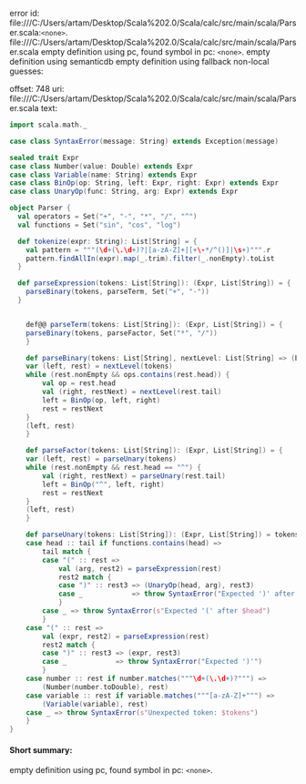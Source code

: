 error id: file:///C:/Users/artam/Desktop/Scala%202.0/Scala/calc/src/main/scala/Parser.scala:`<none>`.
file:///C:/Users/artam/Desktop/Scala%202.0/Scala/calc/src/main/scala/Parser.scala
empty definition using pc, found symbol in pc: `<none>`.
empty definition using semanticdb
empty definition using fallback
non-local guesses:

offset: 748
uri: file:///C:/Users/artam/Desktop/Scala%202.0/Scala/calc/src/main/scala/Parser.scala
text:
```scala
import scala.math._

case class SyntaxError(message: String) extends Exception(message)

sealed trait Expr
case class Number(value: Double) extends Expr
case class Variable(name: String) extends Expr
case class BinOp(op: String, left: Expr, right: Expr) extends Expr
case class UnaryOp(func: String, arg: Expr) extends Expr

object Parser {
  val operators = Set("+", "-", "*", "/", "^")
  val functions = Set("sin", "cos", "log")

  def tokenize(expr: String): List[String] = {
    val pattern = """(\d+(\.\d+)?|[a-zA-Z]+|[+\-*/^()]|\s+)""".r
    pattern.findAllIn(expr).map(_.trim).filter(_.nonEmpty).toList
  }

  def parseExpression(tokens: List[String]): (Expr, List[String]) = {
    parseBinary(tokens, parseTerm, Set("+", "-"))
  }


    def@@ parseTerm(tokens: List[String]): (Expr, List[String]) = {
    parseBinary(tokens, parseFactor, Set("*", "/"))
    }

    def parseBinary(tokens: List[String], nextLevel: List[String] => (Expr, List[String]), ops: Set[String]): (Expr, List[String]) = {
    var (left, rest) = nextLevel(tokens)
    while (rest.nonEmpty && ops.contains(rest.head)) {
        val op = rest.head
        val (right, restNext) = nextLevel(rest.tail)
        left = BinOp(op, left, right)
        rest = restNext
    }
    (left, rest)
    }

    def parseFactor(tokens: List[String]): (Expr, List[String]) = {
    var (left, rest) = parseUnary(tokens)
    while (rest.nonEmpty && rest.head == "^") {
        val (right, restNext) = parseUnary(rest.tail)
        left = BinOp("^", left, right)
        rest = restNext
    }
    (left, rest)
    }

    def parseUnary(tokens: List[String]): (Expr, List[String]) = tokens match {
    case head :: tail if functions.contains(head) =>
        tail match {
        case "(" :: rest =>
            val (arg, rest2) = parseExpression(rest)
            rest2 match {
            case ")" :: rest3 => (UnaryOp(head, arg), rest3)
            case _            => throw SyntaxError("Expected ')' after function argument")
            }
        case _ => throw SyntaxError(s"Expected '(' after $head")
        }
    case "(" :: rest =>
        val (expr, rest2) = parseExpression(rest)
        rest2 match {
        case ")" :: rest3 => (expr, rest3)
        case _            => throw SyntaxError("Expected ')'")
        }
    case number :: rest if number.matches("""\d+(\.\d+)?""") =>
        (Number(number.toDouble), rest)
    case variable :: rest if variable.matches("""[a-zA-Z]+""") =>
        (Variable(variable), rest)
    case _ => throw SyntaxError(s"Unexpected token: $tokens")
    }
}
```


#### Short summary: 

empty definition using pc, found symbol in pc: `<none>`.